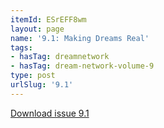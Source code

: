 ```yaml
---
itemId: ESrEFF8wm
layout: page
name: '9.1: Making Dreams Real'
tags:
- hasTag: dreamnetwork
- hasTag: dream-network-volume-9
type: post
urlSlug: '9.1'
---
```

<a href="files/pdfs/Volume_9/9.1-Dream-Network-Journal_Volume-9_No-1.pdf" download="">Download issue 9.1</a>